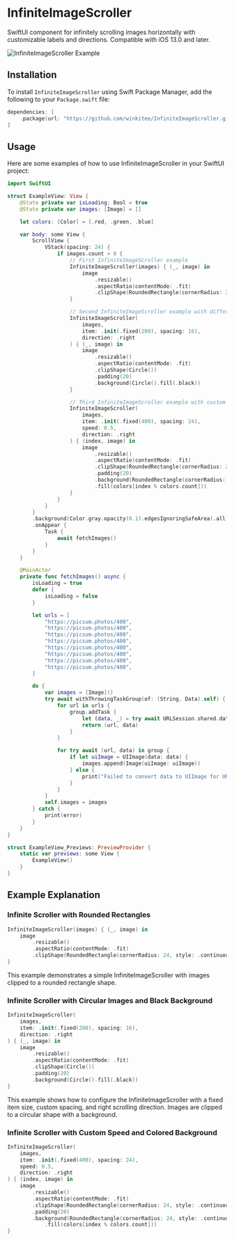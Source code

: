 # InfiniteImageScroller

SwiftUI component for infinitely scrolling images horizontally with customizable labels and directions. Compatible with iOS 13.0 and later.

![InfiniteImageScroller Example](https://winkitee.github.io/InfiniteImageScroller/example_10.gif)

## Installation

To install `InfiniteImageScroller` using Swift Package Manager, add the following to your `Package.swift` file:

```swift
dependencies: [
    .package(url: "https://github.com/winkitee/InfiniteImageScroller.git", from: "0.0.1")
]
```

## Usage

Here are some examples of how to use InfiniteImageScroller in your SwiftUI project:

```swift
import SwiftUI

struct ExampleView: View {
    @State private var isLoading: Bool = true
    @State private var images: [Image] = []

    let colors: [Color] = [.red, .green, .blue]

    var body: some View {
        ScrollView {
            VStack(spacing: 24) {
                if images.count > 0 {
                    // First InfiniteImageScroller example
                    InfiniteImageScroller(images) { (_, image) in
                        image
                            .resizable()
                            .aspectRatio(contentMode: .fit)
                            .clipShape(RoundedRectangle(cornerRadius: 24, style: .continuous))
                    }

                    // Second InfiniteImageScroller example with different configuration
                    InfiniteImageScroller(
                        images,
                        item: .init(.fixed(200), spacing: 16),
                        direction: .right
                    ) { (_, image) in
                        image
                            .resizable()
                            .aspectRatio(contentMode: .fit)
                            .clipShape(Circle())
                            .padding(20)
                            .background(Circle().fill(.black))
                    }

                    // Third InfiniteImageScroller example with custom speed and background color
                    InfiniteImageScroller(
                        images,
                        item: .init(.fixed(400), spacing: 24),
                        speed: 0.5,
                        direction: .right
                    ) { (index, image) in
                        image
                            .resizable()
                            .aspectRatio(contentMode: .fit)
                            .clipShape(RoundedRectangle(cornerRadius: 24, style: .continuous))
                            .padding(20)
                            .background(RoundedRectangle(cornerRadius: 24, style: .continuous)
                            .fill(colors[index % colors.count]))
                    }
                }
            }
        }
        .background(Color.gray.opacity(0.1).edgesIgnoringSafeArea(.all))
        .onAppear {
            Task {
                await fetchImages()
            }
        }
    }

    @MainActor
    private func fetchImages() async {
        isLoading = true
        defer {
            isLoading = false
        }

        let urls = [
            "https://picsum.photos/400",
            "https://picsum.photos/400",
            "https://picsum.photos/400",
            "https://picsum.photos/400",
            "https://picsum.photos/400",
            "https://picsum.photos/400",
            "https://picsum.photos/400",
            "https://picsum.photos/400",
        ]

        do {
            var images = [Image]()
            try await withThrowingTaskGroup(of: (String, Data).self) { group in
                for url in urls {
                    group.addTask {
                        let (data, _) = try await URLSession.shared.data(from: URL(string: url)!)
                        return (url, data)
                    }
                }

                for try await (url, data) in group {
                    if let uiImage = UIImage(data: data) {
                        images.append(Image(uiImage: uiImage))
                    } else {
                        print("Failed to convert data to UIImage for URL: \(url)")
                    }
                }
            }
            self.images = images
        } catch {
            print(error)
        }
    }
}

struct ExampleView_Previews: PreviewProvider {
    static var previews: some View {
        ExampleView()
    }
}
```

## Example Explanation

### Infinite Scroller with Rounded Rectangles

```swift
InfiniteImageScroller(images) { (_, image) in
    image
        .resizable()
        .aspectRatio(contentMode: .fit)
        .clipShape(RoundedRectangle(cornerRadius: 24, style: .continuous))
}
```

This example demonstrates a simple InfiniteImageScroller with images clipped to a rounded rectangle shape.

### Infinite Scroller with Circular Images and Black Background

```swift
InfiniteImageScroller(
    images,
    item: .init(.fixed(200), spacing: 16),
    direction: .right
) { (_, image) in
    image
        .resizable()
        .aspectRatio(contentMode: .fit)
        .clipShape(Circle())
        .padding(20)
        .background(Circle().fill(.black))
}
```
This example shows how to configure the InfiniteImageScroller with a fixed item size, custom spacing, and right scrolling direction. Images are clipped to a circular shape with a background.

### Infinite Scroller with Custom Speed and Colored Background
```swift
InfiniteImageScroller(
    images,
    item: .init(.fixed(400), spacing: 24),
    speed: 0.5,
    direction: .right
) { (index, image) in
    image
        .resizable()
        .aspectRatio(contentMode: .fit)
        .clipShape(RoundedRectangle(cornerRadius: 24, style: .continuous))
        .padding(20)
        .background(RoundedRectangle(cornerRadius: 24, style: .continuous)
            .fill(colors[index % colors.count]))
}
```